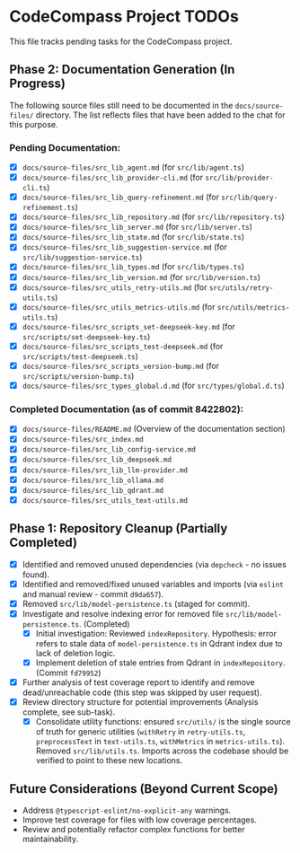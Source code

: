 # CodeCompass Project TODOs

This file tracks pending tasks for the CodeCompass project.

## Phase 2: Documentation Generation (In Progress)

The following source files still need to be documented in the `docs/source-files/` directory. The list reflects files that have been added to the chat for this purpose.

### Pending Documentation:
-   [x] `docs/source-files/src_lib_agent.md` (for `src/lib/agent.ts`)
-   [x] `docs/source-files/src_lib_provider-cli.md` (for `src/lib/provider-cli.ts`)
-   [x] `docs/source-files/src_lib_query-refinement.md` (for `src/lib/query-refinement.ts`)
-   [x] `docs/source-files/src_lib_repository.md` (for `src/lib/repository.ts`)
-   [x] `docs/source-files/src_lib_server.md` (for `src/lib/server.ts`)
-   [x] `docs/source-files/src_lib_state.md` (for `src/lib/state.ts`)
-   [x] `docs/source-files/src_lib_suggestion-service.md` (for `src/lib/suggestion-service.ts`)
-   [x] `docs/source-files/src_lib_types.md` (for `src/lib/types.ts`)
-   [x] `docs/source-files/src_lib_version.md` (for `src/lib/version.ts`)
-   [x] `docs/source-files/src_utils_retry-utils.md` (for `src/utils/retry-utils.ts`)
-   [x] `docs/source-files/src_utils_metrics-utils.md` (for `src/utils/metrics-utils.ts`)
-   [x] `docs/source-files/src_scripts_set-deepseek-key.md` (for `src/scripts/set-deepseek-key.ts`)
-   [x] `docs/source-files/src_scripts_test-deepseek.md` (for `src/scripts/test-deepseek.ts`)
-   [x] `docs/source-files/src_scripts_version-bump.md` (for `src/scripts/version-bump.ts`)
-   [x] `docs/source-files/src_types_global.d.md` (for `src/types/global.d.ts`)

### Completed Documentation (as of commit 8422802):
-   [x] `docs/source-files/README.md` (Overview of the documentation section)
-   [x] `docs/source-files/src_index.md`
-   [x] `docs/source-files/src_lib_config-service.md`
-   [x] `docs/source-files/src_lib_deepseek.md`
-   [x] `docs/source-files/src_lib_llm-provider.md`
-   [x] `docs/source-files/src_lib_ollama.md`
-   [x] `docs/source-files/src_lib_qdrant.md`
-   [x] `docs/source-files/src_utils_text-utils.md`

## Phase 1: Repository Cleanup (Partially Completed)

-   [x] Identified and removed unused dependencies (via `depcheck` - no issues found).
-   [x] Identified and removed/fixed unused variables and imports (via `eslint` and manual review - commit `d9da657`).
-   [x] Removed `src/lib/model-persistence.ts` (staged for commit).
-   [x] Investigate and resolve indexing error for removed file `src/lib/model-persistence.ts`. (Completed)
    -   [X] Initial investigation: Reviewed `indexRepository`. Hypothesis: error refers to stale data of `model-persistence.ts` in Qdrant index due to lack of deletion logic.
    -   [X] Implement deletion of stale entries from Qdrant in `indexRepository`. (Commit `fd79952`)
-   [x] Further analysis of test coverage report to identify and remove dead/unreachable code (this step was skipped by user request).
-   [x] Review directory structure for potential improvements (Analysis complete, see sub-task).
    -   [x] Consolidate utility functions: ensured `src/utils/` is the single source of truth for generic utilities (`withRetry` in `retry-utils.ts`, `preprocessText` in `text-utils.ts`, `withMetrics` in `metrics-utils.ts`). Removed `src/lib/utils.ts`. Imports across the codebase should be verified to point to these new locations.

## Future Considerations (Beyond Current Scope)

-   Address `@typescript-eslint/no-explicit-any` warnings.
-   Improve test coverage for files with low coverage percentages.
-   Review and potentially refactor complex functions for better maintainability.
